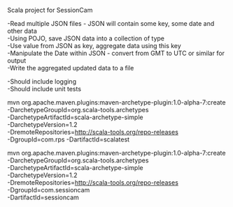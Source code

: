 Scala project for SessionCam

-Read multiple JSON files - JSON will contain some key, some date and other data<br />
-Using POJO, save JSON data into a collection of type<X><br />
-Use value from JSON as key, aggregate data using this key<br />
-Manipulate the Date within JSON - convert from GMT to UTC or similar for output<br />
-Write the aggregated updated data to a file<br />

-Should include logging<br />
-Should include unit tests<br />


mvn org.apache.maven.plugins:maven-archetype-plugin:1.0-alpha-7:create \
-DarchetypeGroupId=org.scala-tools.archetypes \
-DarchetypeArtifactId=scala-archetype-simple \
-DarchetypeVersion=1.2 \
-DremoteRepositories=http://scala-tools.org/repo-releases \
-DgroupId=com.rps -DartifactId=scalatest

mvn org.apache.maven.plugins:maven-archetype-plugin:1.0-alpha-7:create \
    -DarchetypeGroupId=org.scala-tools.archetypes \
    -DarchetypeArtifactId=scala-archetype-simple \
    -DarchetypeVersion=1.2 \
    -DremoteRepositories=http://scala-tools.org/repo-releases \
    -DgroupId=com.sessioncam \
    -DartifactId=sessioncam